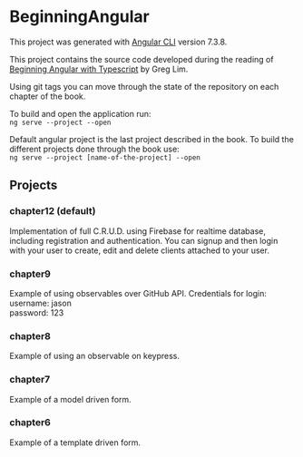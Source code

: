 # BeginningAngular

This project was generated with [Angular CLI](https://github.com/angular/angular-cli) version 7.3.8.

This project contains the source code developed during the reading of [Beginning Angular with Typescript](https://www.amazon.es/Beginning-Angular-Typescript-updated-English-ebook/dp/B01N9ZUHBA/ref=tmm_kin_swatch_0?_encoding=UTF8&qid=1556363778&sr=8-11) by Greg Lim.

Using git tags you can move through the state of the repository on each chapter of the book.

To build and open the application run:  
`ng serve --project --open`  

Default angular project is the last project described in the book. To build the different projects done through the book use:  
`ng serve --project [name-of-the-project] --open`

## Projects

### chapter12 (default)
Implementation of full C.R.U.D. using Firebase for realtime database, including registration and authentication. You can signup and then login with your user to create, edit and delete clients attached to your user.
### chapter9
Example of using observables over GitHub API. Credentials for login:  
 username: jason  
 password: 123
### chapter8
Example of using an observable on keypress.
### chapter7
Example of a model driven form.
### chapter6
Example of a template driven form.

